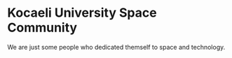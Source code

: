 # Kocaeli University Space Community

We are just some people who dedicated themself to space and technology.
